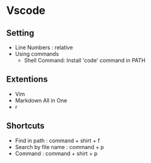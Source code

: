 # Vscode

## Setting

- Line Numbers : relative
- Using commands
  - Shell Command: Install 'code' command in PATH

## Extentions

- Vim
- Markdown All in One
- r

## Shortcuts

- Find in path : command + shirt + f
- Search by file name : command + p
- Command : command + shirt + p
